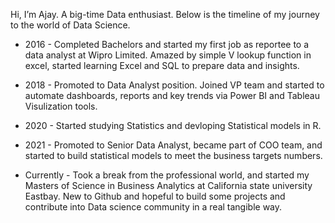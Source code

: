 Hi, I’m Ajay. A big-time Data enthusiast. Below is the timeline of my journey to the world of Data Science.

- 2016 - Completed Bachelors and started my first job as reportee to a data analyst at Wipro Limited. Amazed by simple V lookup function in excel, started learning Excel and SQL to prepare data and insights.
- 2018 - Promoted to Data Analyst position. Joined VP team and started to automate dashboards, reports and key trends via Power BI and Tableau Visulization tools.
- 2020 - Started studying Statistics and devloping Statistical models in R.
- 2021 - Promoted to Senior Data Analyst, became part of COO team, and started to build statistical models to meet the business targets numbers.

- Currently - Took a break from the professional world, and started my Masters of Science in Business Analytics at California state university Eastbay. New to Github and hopeful to build some projects and contribute into Data science community in a real tangible way.

